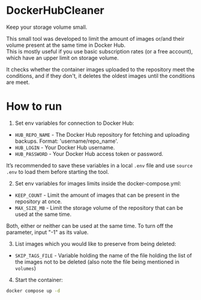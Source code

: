 # DockerHubCleaner
Keep your storage volume small.

This small tool was developed to limit the amount of images or/and their volume present at the same time in Docker Hub.<br />
This is mostly useful if you use basic subscription rates (or a free account), which have an upper limit on storage volume.

It checks whether the container images uploaded to the repository meet the conditions, and if they don't, it deletes the oldest images until the conditions are meet.

# How to run
1. Set env variables for connection to Docker Hub:
- `HUB_REPO_NAME` - The Docker Hub repository for fetching and uploading backups. Format: 'username/repo_name'.
- `HUB_LOGIN` - Your Docker Hub username.
- `HUB_PASSWORD` - Your Docker Hub access token or password.

It’s recommended to save these variables in a local `.env` file and use `source .env` to load them before starting the tool.

2. Set env variables for images limits inside the docker-compose.yml:
- `KEEP_COUNT` - Limit the amount of images that can be present in the repository at once.
- `MAX_SIZE_MB` - Limit the storage volume of the repository that can be used at the same time.

Both, either or neither can be used at the same time. To turn off the parameter, input "-1" as its value.

3. List images which you would like to preserve from being deleted:
- `SKIP_TAGS_FILE`  - Variable holding the name of the file holding the list of the images not to be deleted (also note the file being mentioned in `volumes`)

4. Start the container:
```bash
docker compose up -d
```